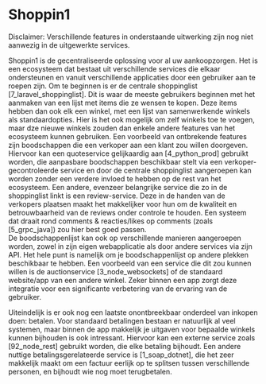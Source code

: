 # Shoppin1  
Disclaimer: Verschillende features in onderstaande uitwerking zijn nog niet aanwezig in de uitgewerkte services.

Shoppin1 is de gecentraliseerde oplossing voor al uw aankoopzorgen. Het is een ecosysteem dat bestaat uit verschillende services die elkaar ondersteunen en vanuit verschillende applicaties door een gebruiker aan te roepen zijn.
Om te beginnen is er de centrale shoppinglist [7_laravel_shoppinglist]. Dit is waar de meeste gebruikers beginnen met het aanmaken van een lijst met items die ze wensen te kopen. Deze items hebben dan ook elk een winkel, met een lijst van samenwerkende winkels als standaardopties. Hier is het ook mogelijk om zelf winkels toe te voegen, maar dze nieuwe winkels zouden dan enkele andere features van het ecosysteem kunnen gebruiken. Een voorbeeld van ontbrekende features zijn boodschappen die een verkoper aan een klant zou willen doorgeven. Hiervoor kan een quoteservice gelijkaardig aan [4_python_prod] gebruikt worden, die aanpasbare boodschappen beschikbaar stelt via een verkoper-gecontroleerde service en door de centrale shoppinglist aangeroepen kan worden zonder een verdere invloed te hebben op de rest van het ecosysteem. Een andere, evenzeer belangrijke service die zo in de shoppinglist linkt is een review-service. Deze in de handen van de verkopers plaatsen maakt het makkelijker voor hun om de kwaliteit en betrouwbaarheid van de reviews onder controle te houden. Een systeem dat draait rond comments & reacties/likes op comments (zoals [5_grpc_java]) zou hier best goed passen.   
De boodschappenlijst kan ook op verschillende manieren aangeroepen worden, zowel in zijn eigen webapplicatie als door andere services via zijn API. Het hele punt is namelijk om je boodschappenlijst op andere plekken beschikbaar te hebben. Een voorbeeld van een service die dit zou kunnen willen is de auctionservice [3_node_websockets] of de standaard website/app van een andere winkel. Zeker binnen een app zorgt deze integratie voor een significante verbetering van de ervaring van de gebruiker.

Uiteindelijk is er ook nog een laatste onontbreekbaar onderdeel van inkopen doen: betalen. Voor standaard betalingen bestaan er natuurlijk al veel systemen, maar binnen de app makkelijk je uitgaven voor bepaalde winkels kunnen bijhouden is ook intressant. Hiervoor kan een externe service zoals [92_node_rest] gebruikt worden, die elke betaling bijhoudt. Een andere nuttige betalingsgerelateerde service is [1_soap_dotnet], die het zeer makkelijk maakt om een factuur eerlijk op te splitsen tussen verschillende personen, en bijhoudt wie nog moet terugbetalen.